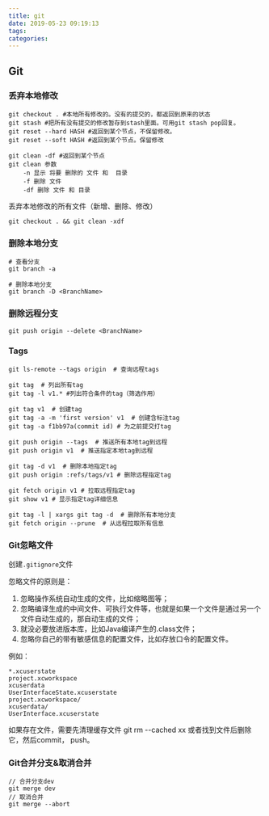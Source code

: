 ```yaml
---
title: git
date: 2019-05-23 09:19:13
tags:
categories:
---
```


## Git

### 丢弃本地修改

```git
git checkout . #本地所有修改的。没有的提交的，都返回到原来的状态
git stash #把所有没有提交的修改暂存到stash里面。可用git stash pop回复。
git reset --hard HASH #返回到某个节点，不保留修改。
git reset --soft HASH #返回到某个节点。保留修改

git clean -df #返回到某个节点
git clean 参数
    -n 显示 将要 删除的 文件 和  目录
    -f 删除 文件
    -df 删除 文件 和 目录

```

丢弃本地修改的所有文件（新增、删除、修改）

`git checkout . && git clean -xdf`

### 删除本地分支

```git
# 查看分支
git branch -a

# 删除本地分支
git branch -D <BranchName>

```

### 删除远程分支

```git
git push origin --delete <BranchName> 
```

### Tags

```git
git ls-remote --tags origin  # 查询远程tags

git tag  # 列出所有tag
git tag -l v1.* #列出符合条件的tag（筛选作用）

git tag v1  # 创建tag
git tag -a -m 'first version' v1  # 创建含标注tag
git tag -a f1bb97a(commit id) # 为之前提交打tag

git push origin --tags  # 推送所有本地tag到远程
git push origin v1  # 推送指定本地tag到远程

git tag -d v1  # 删除本地指定tag
git push origin :refs/tags/v1 # 删除远程指定tag

git fetch origin v1 # 拉取远程指定tag
git show v1 # 显示指定tag详细信息

git tag -l | xargs git tag -d  # 删除所有本地分支
git fetch origin --prune  # 从远程拉取所有信息

```

### Git忽略文件

创建`.gitignore`文件

忽略文件的原则是：

1. 忽略操作系统自动生成的文件，比如缩略图等；
2. 忽略编译生成的中间文件、可执行文件等，也就是如果一个文件是通过另一个文件自动生成的，那自动生成的文件；
3. 就没必要放进版本库，比如Java编译产生的.class文件；
4. 忽略你自己的带有敏感信息的配置文件，比如存放口令的配置文件。

例如：

```git
*.xcuserstate
project.xcworkspace
xcuserdata
UserInterfaceState.xcuserstate
project.xcworkspace/
xcuserdata/
UserInterface.xcuserstate
```

如果存在文件，需要先清理缓存文件 git rm --cached xx
或者找到文件后删除它，然后commit， push。

### Git合并分支&取消合并

```git
// 合并分支dev
git merge dev
// 取消合并
git merge --abort
```

